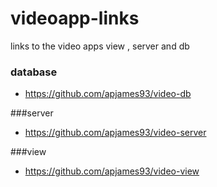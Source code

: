 # videoapp-links
links to the video apps view , server and db

### database
* https://github.com/apjames93/video-db


###server
* https://github.com/apjames93/video-server

###view
* https://github.com/apjames93/video-view
